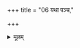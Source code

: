 +++
title = "06 यथा पञ्च,"

+++


<details><summary>मूलम्</summary>

यथा॒ पञ्च॒ यथा॒ षड्य॒था पञ्च॑ द॒शर्ष॑यः ।  
य॒मय्ँ यो वि॑द्या॒थ्स ब्रू॑याद्य॒थैक ऋषि॑र्विजान॒ते ।
</details>